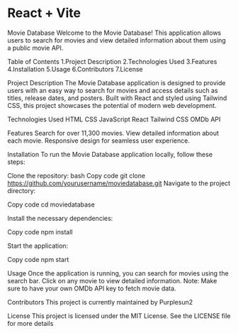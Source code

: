 # React + Vite
Movie Database
Welcome to the Movie Database! This application allows users to search for movies and view detailed information about them using a public movie API.

Table of Contents
1.Project Description
2.Technologies Used
3.Features
4.Installation
5.Usage
6.Contributors
7.License


Project Description
The Movie Database application is designed to provide users with an easy way to search for movies and access details such as titles, release dates, and posters. Built with React and styled using Tailwind CSS, this project showcases the potential of modern web development.

Technologies Used
HTML
CSS
JavaScript
React
Tailwind CSS
OMDb API


Features
Search for over 11,300 movies.
View detailed information about each movie.
Responsive design for seamless user experience.


Installation
To run the Movie Database application locally, follow these steps:

Clone the repository:
bash
Copy code
git clone https://github.com/yourusername/moviedatabase.git
Navigate to the project directory:

Copy code
cd moviedatabase

Install the necessary dependencies:

Copy code
npm install

Start the application:

Copy code
npm start

Usage
Once the application is running, you can search for movies using the search bar. Click on any movie to view detailed information.
Note: Make sure to have your own OMDb API key to fetch movie data.

Contributors
This project is currently maintained by Purplesun2

License
This project is licensed under the MIT License. See the LICENSE file for more details